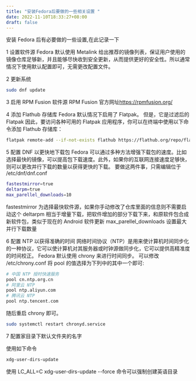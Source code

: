```yaml
---
title: "安装Fedora后要做的一些相关设置 "
date: 2022-11-10T18:33:27+08:00
draft: false
---
```

安装 Fedora 后有必要做的一些设置,在此记录一下
<!--more-->

1 设置软件源
Fedora 默认使用 Metalink 给出推荐的镜像列表，保证用户使用的镜像仓库足够新，并且能够尽快收到安全更新，从而提供更好的安全性。所以通常情况下使用默认配置即可，无需更改配置文件。

2 更新系统

```bash
sudo dnf update
```

3 启用 RPM Fusion 软件源
RPM Fusion 官方网址<https://rpmfusion.org/>

4  添加 Flathub 存储库
Fedora 默认情况下启用了 Flatpak。 但是，它是过滤后的 Flatpak
因此，要访问各种可用的 Flatpak 应用程序，你可以在终端中使用以下命令添加 Flathub 存储库：

```bash
flatpak remote-add --if-not-exists flathub https://flathub.org/repo/flathub.flatpakrepo
```

5 配置 DNF 以更快地下载包
Fedora 可以通过多种方法增强下载包的速度。比如选择最快的镜像，可以提高包下载速度。此外，如果你的互联网连接速度足够快，则可以更改并行下载的数量以获得更快的下载。
要做这两件事，只需编辑位于
/etc/dnf/dnf.conf

```bash
fastestmirror=true
deltarpm=true
max_parellel_downloads=10
```

fastestmirror  为选择最快软件源，如果你手动修改了仓库里面的信息则不需要启动这个
deltarpm  相当于增量下载，把软件增加的部分下载下来，和原软件包合成新软件包，类似于现在的 Android 软件更新
max_parellel_downloads 设置最大并行下载数量

6  配置 NTP 以获得准确的时间
网络时间协议（NTP）是用来使计算机时间同步化的一种协议，它可以使计算机对其服务器或时钟源做同步化，它可以提供高精准度的时间校正。
Fedora 默认使用 chrony 来进行时间同步。
可以修改
/etc/chrony.conf
将 pool 的值选择为下列中的其中一个即可:

```bash
# 中国 NTP 授时快速服务
pool cn.ntp.org.cn 
# 阿里云 NTP
pool ntp.aliyun.com 
# 腾讯云 NTP
pool ntp.tencent.com 
```

随后重启 chrony 即可。

```bash
sudo systemctl restart chronyd.service
```

7  配置家目录下默认文件夹的名字

使用如下命令

```bash
xdg-user-dirs-update
```

使用 LC_ALL=C xdg-user-dirs-update --force 命令可以强制创建英语目录
